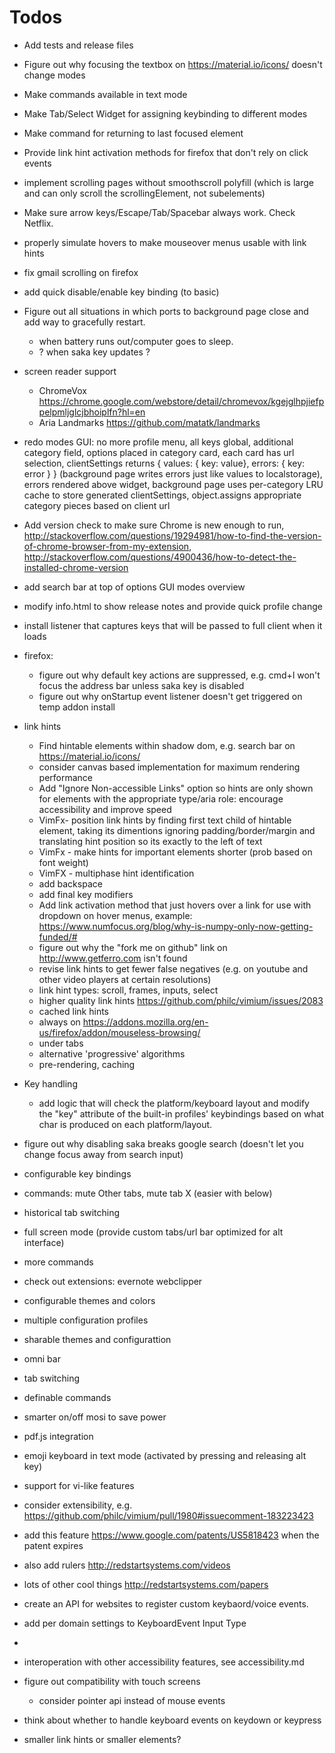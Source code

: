 # Todos

* Add tests and release files
* Figure out why focusing the textbox on https://material.io/icons/ doesn't change modes
* Make commands available in text mode
* Make Tab/Select Widget for assigning keybinding to different modes
* Make command for returning to last focused element
* Provide link hint activation methods for firefox that don't rely on click events
* implement scrolling pages without smoothscroll polyfill (which is large and can only scroll the scrollingElement, not subelements)
* Make sure arrow keys/Escape/Tab/Spacebar always work. Check Netflix.
* properly simulate hovers to make mouseover menus usable with link hints
* fix gmail scrolling on firefox
* add quick disable/enable key binding (to basic)
* Figure out all situations in which ports to background page close and add way to gracefully restart.
  * when battery runs out/computer goes to sleep.
  * ? when saka key updates ?
* screen reader support
  * ChromeVox https://chrome.google.com/webstore/detail/chromevox/kgejglhpjiefppelpmljglcjbhoiplfn?hl=en
  * Aria Landmarks https://github.com/matatk/landmarks
* redo modes GUI: no more profile menu, all keys global, additional category field, options placed in category card, each card has url selection, clientSettings returns { values: { key: value}, errors: { key: error } } (background page writes errors just like values to localstorage), errors rendered above widget, background page uses per-category LRU cache to store generated clientSettings, object.assigns appropriate category pieces based on client url
* Add version check to make sure Chrome is new enough to run, http://stackoverflow.com/questions/19294981/how-to-find-the-version-of-chrome-browser-from-my-extension, http://stackoverflow.com/questions/4900436/how-to-detect-the-installed-chrome-version
* add search bar at top of options GUI modes overview
* modify info.html to show release notes and provide quick profile change
* install listener that captures keys that will be passed to full client when it loads
* firefox:
    * figure out why default key actions are suppressed, e.g. cmd+l won't focus the address bar unless saka key is disabled
    * figure out why onStartup event listener doesn't get triggered on temp addon install
* link hints
    * Find hintable elements within shadow dom, e.g. search bar on https://material.io/icons/
    * consider canvas based implementation for maximum rendering performance
    * Add "Ignore Non-accessible Links" option so hints are only shown for elements with the appropriate type/aria role: encourage accessibility and improve speed
    * VimFx- position link hints by finding first text child of hintable element, taking its dimentions ignoring padding/border/margin and translating hint position so its exactly to the left of text
    * VimFx - make hints for important elements shorter (prob based on font weight)
    * VimFX - multiphase hint identification
    * add backspace
    * add final key modifiers
    * Add link activation method that just hovers over a link for use with dropdown on hover menus, example: https://www.numfocus.org/blog/why-is-numpy-only-now-getting-funded/#
    * figure out why the "fork me on github" link on http://www.getferro.com isn't found
    * revise link hints to get fewer false negatives (e.g. on youtube and other video players at certain resolutions)
    * link hint types: scroll, frames, inputs, select
    * higher quality link hints https://github.com/philc/vimium/issues/2083
    * cached link hints
    * always on https://addons.mozilla.org/en-us/firefox/addon/mouseless-browsing/
    * under tabs
    * alternative 'progressive' algorithms
    * pre-rendering, caching
* Key handling
    * add logic that will check the platform/keyboard layout and modify the "key" attribute of the built-in profiles' keybindings based on what char is produced on each platform/layout.
* figure out why disabling saka breaks google search (doesn't let you change focus away from search input)
* configurable key bindings
* commands: mute Other tabs, mute tab X (easier with below)
* historical tab switching
* full screen mode (provide custom tabs/url bar optimized for alt interface)
* more commands
* check out extensions: evernote webclipper
* configurable themes and colors
* multiple configuration profiles
* sharable themes and configurattion
* omni bar
* tab switching
* definable commands
* smarter on/off mosi to save power
* pdf.js integration
* emoji keyboard in text mode (activated by pressing and releasing alt key)
* support for vi-like features
* consider extensibility, e.g. https://github.com/philc/vimium/pull/1980#issuecomment-183223423
* add this feature https://www.google.com/patents/US5818423 when the patent expires
* also add rulers http://redstartsystems.com/videos
* lots of other cool things http://redstartsystems.com/papers
* create an API for websites to register custom keybaord/voice events. 
* add per domain settings to KeyboardEvent Input Type
* 
* interoperation with other accessibility features, see accessibility.md
* figure out compatibility with touch screens
  * consider pointer api instead of mouse events


* think about whether to handle keyboard events on keydown or keypress

* smaller link hints or smaller elements?